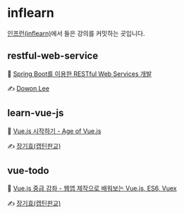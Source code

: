 # inflearn
[인프런(inflearn)](https://www.inflearn.com/)에서 들은 강의를 커밋하는 곳입니다.

## restful-web-service
:closed_book: [Spring Boot를 이용한 RESTful Web Services 개발](https://www.inflearn.com/course/spring-boot-restful-web-services/dashboard)

:writing_hand: [Dowon Lee](https://www.inflearn.com/users/@kenneth)

## learn-vue-js
:closed_book: [Vue.js 시작하기 - Age of Vue.js](https://www.inflearn.com/course/Age-of-Vuejs/dashboard)

:writing_hand: [장기효(캡틴판교)](https://www.inflearn.com/users/@captain)

## vue-todo
:closed_book: [Vue.js 중급 강좌 - 웹앱 제작으로 배워보는 Vue.js, ES6, Vuex](https://www.inflearn.com/course/vue-pwa-vue-js-%EC%A4%91%EA%B8%89/dashboard)

:writing_hand: [장기효(캡틴판교)](https://www.inflearn.com/users/@captain)
